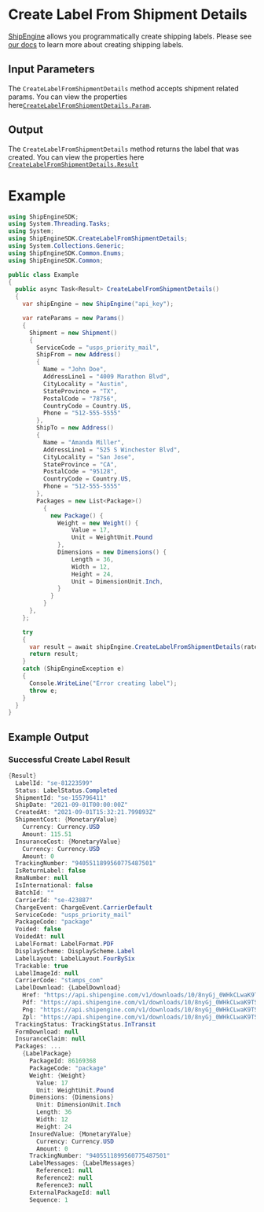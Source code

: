 # Create Label From Shipment Details

[ShipEngine](www.shipengine.com) allows you programmatically create shipping labels. Please see [our docs](https://www.shipengine.com/docs/labels/create-a-label/) to learn more about creating shipping labels.

## Input Parameters

The `CreateLabelFromShipmentDetails` method accepts shipment related params. You can view the properties here[`CreateLabelFromShipmentDetails.Param`](https://github.com/ShipEngine/shipengine-dotnet/blob/main/ShipEngine/Models/Dto/CreateLabelFromShipmentDetails/Params.cs).

## Output

The `CreateLabelFromShipmentDetails` method returns the label that was created.
You can view the properties here [`CreateLabelFromShipmentDetails.Result`](https://github.com/ShipEngine/shipengine-dotnet/blob/main/ShipEngine/Models/Dto/CreateLabelFromShipmentDetails/Result.cs)

# Example

```csharp
using ShipEngineSDK;
using System.Threading.Tasks;
using System;
using ShipEngineSDK.CreateLabelFromShipmentDetails;
using System.Collections.Generic;
using ShipEngineSDK.Common.Enums;
using ShipEngineSDK.Common;

public class Example
{
  public async Task<Result> CreateLabelFromShipmentDetails()
  {
    var shipEngine = new ShipEngine("api_key");

    var rateParams = new Params()
    {
      Shipment = new Shipment()
      {
        ServiceCode = "usps_priority_mail",
        ShipFrom = new Address()
        {
          Name = "John Doe",
          AddressLine1 = "4009 Marathon Blvd",
          CityLocality = "Austin",
          StateProvince = "TX",
          PostalCode = "78756",
          CountryCode = Country.US,
          Phone = "512-555-5555"
        },
        ShipTo = new Address()
        {
          Name = "Amanda Miller",
          AddressLine1 = "525 S Winchester Blvd",
          CityLocality = "San Jose",
          StateProvince = "CA",
          PostalCode = "95128",
          CountryCode = Country.US,
          Phone = "512-555-5555"
        },
        Packages = new List<Package>()
          {
            new Package() {
              Weight = new Weight() {
                  Value = 17,
                  Unit = WeightUnit.Pound
              },
              Dimensions = new Dimensions() {
                  Length = 36,
                  Width = 12,
                  Height = 24,
                  Unit = DimensionUnit.Inch,
              }
            }
          }
      },
    };

    try
    {
      var result = await shipEngine.CreateLabelFromShipmentDetails(rateParams);
      return result;
    }
    catch (ShipEngineException e)
    {
      Console.WriteLine("Error creating label");
      throw e;
    }
  }
}
```

## Example Output

### Successful Create Label Result

```csharp
{Result}
  LabelId: "se-81223599"
  Status: LabelStatus.Completed
  ShipmentId: "se-155796411"
  ShipDate: "2021-09-01T00:00:00Z"
  CreatedAt: "2021-09-01T15:32:21.799893Z"
  ShipmentCost: {MonetaryValue}
    Currency: Currency.USD
    Amount: 115.51
  InsuranceCost: {MonetaryValue}
    Currency: Currency.USD
    Amount: 0
  TrackingNumber: "9405511899560775487501"
  IsReturnLabel: false
  RmaNumber: null
  IsInternational: false
  BatchId: ""
  CarrierId: "se-423887"
  ChargeEvent: ChargeEvent.CarrierDefault
  ServiceCode: "usps_priority_mail"
  PackageCode: "package"
  Voided: false
  VoidedAt: null
  LabelFormat: LabelFormat.PDF
  DisplayScheme: DisplayScheme.Label
  LabelLayout: LabelLayout.FourBySix
  Trackable: true
  LabelImageId: null
  CarrierCode: "stamps_com"
  LabelDownload: {LabelDownload}
    Href: "https://api.shipengine.com/v1/downloads/10/8nyGj_0WHkCLwaK9TSYang/label-81223599.pdf"
    Pdf: "https://api.shipengine.com/v1/downloads/10/8nyGj_0WHkCLwaK9TSYang/label-81223599.pdf"
    Png: "https://api.shipengine.com/v1/downloads/10/8nyGj_0WHkCLwaK9TSYang/label-81223599.png"
    Zpl: "https://api.shipengine.com/v1/downloads/10/8nyGj_0WHkCLwaK9TSYang/label-81223599.zpl"
  TrackingStatus: TrackingStatus.InTransit
  FormDownload: null
  InsuranceClaim: null
  Packages: ...
    {LabelPackage}
      PackageId: 86169368
      PackageCode: "package"
      Weight: {Weight}
        Value: 17
        Unit: WeightUnit.Pound
      Dimensions: {Dimensions}
        Unit: DimensionUnit.Inch
        Length: 36
        Width: 12
        Height: 24
      InsuredValue: {MonetaryValue}
        Currency: Currency.USD
        Amount: 0
      TrackingNumber: "9405511899560775487501"
      LabelMessages: {LabelMessages}
        Reference1: null
        Reference2: null
        Reference3: null
      ExternalPackageId: null
      Sequence: 1
```
